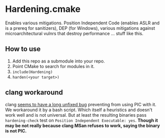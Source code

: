 Hardening.cmake
================

Enables various mitigations. Position Independent Code (enables ASLR and is a prereq for sanitizers), DEP (for Windows), various mitigations against microarchitectural vulnrs that destroy performance ... stuff like this.

How to use
----------

1. Add this repo as a submodule into your repo.
2. Point CMake to search for modules in it.
3. `include(Hardening)`
4. `harden(<your target>)`

clang workaround
-----------------

clang [seems to have a long unfixed bug](https://bugs.llvm.org/show_bug.cgi?id=44594) preventing from using PIC with it.
We workaround it by a bash script. Which itself a heuristics and doesn't work well and is not universal. But at least the resulting binaries pass `hardening-check` test on `Position Independent Executable: yes`. **Though it may be not really because clang MSan refuses to work, saying the binary is not PIC.**
